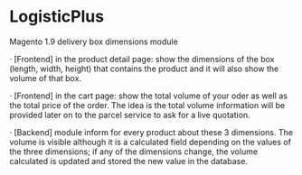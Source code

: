 # LogisticPlus
Magento 1.9 delivery box dimensions module

· [Frontend] in the product detail page: show the dimensions of the box (length, width, height) that contains the product and it will also show the volume of that box.

· [Frontend] in the cart page: show the total volume of your oder as well as the total price of the order. The idea is the total volume information will be provided later on to the parcel service to ask for a live quotation.

· [Backend] module inform for every product about these 3 dimensions. The volume is visible although it is a calculated field depending on the values of the three dimensions; if any of the dimensions change, the volume calculated is updated and stored the new value in the database. 
